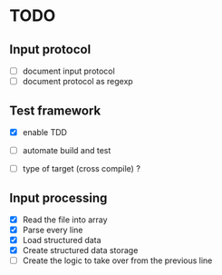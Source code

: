# TODO

## Input protocol
* [ ] document input protocol
* [ ] document protocol as regexp

## Test framework
* [x] enable TDD
* [ ] automate build and test
* [ ] type of target (cross compile) ?


## Input processing
* [x] Read the file into array
* [x] Parse every line
* [x] Load structured data
* [X] Create structured data storage
* [ ] Create the logic to take over from the previous line
